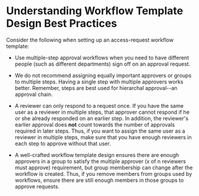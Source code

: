 [title]: # (Understanding Workflow Template Design Best Practices)
[tags]: # (XXX)
[priority]: # (80)

# Understanding Workflow Template Design Best Practices

Consider the following when setting up an access-request workflow template:

- Use multiple-step approval workflows when you need to have different people (such as different departments) sign off on an approval request.

- We do not recommend assigning equally important approvers or groups to multiple steps. Having a single step with multiple approvers works better. Remember, steps are best used for hierarchal approval--an approval chain.

- A reviewer can only respond to a request once. If you have the same user as a reviewer in multiple steps, that approver cannot respond if he or she already responded on an earlier step. In addition, the reviewer's earlier approval does **not** count towards the number of approvals required in later steps. Thus, if you want to assign the same user as a reviewer in multiple steps, make sure that you have enough reviewers in each step to approve without that user.

- A well-crafted workflow template design ensures there are enough approvers in a group to satisfy the multiple approver (x of n reviewers must approve) requirement, but group membership can change after the workflow is created. Thus, if you remove members from groups used by workflows, ensure there are still enough members in those groups to approve requests.
